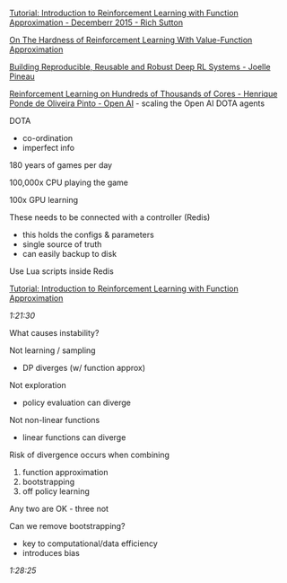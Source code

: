 [Tutorial: Introduction to Reinforcement Learning with Function Approximation - Decemberr 2015 - Rich Sutton](https://www.youtube.com/watch?v=Fsh1qMTg1xI)

[On The Hardness of Reinforcement Learning With Value-Function Approximation](https://www.youtube.com/watch?v=SjO386Mksa0)

[Building Reproducible, Reusable and Robust Deep RL Systems - Joelle Pineau](https://www.youtube.com/watch?v=Phy9Yex5bm4&list=WL&index=10)

[Reinforcement Learning on Hundreds of Thousands of Cores - Henrique Ponde de Oliveira Pinto - Open AI](https://www.youtube.com/watch?v=ui4F_A46wN0) - scaling the Open AI DOTA agents

DOTA
- co-ordination
- imperfect info

180 years of games per day

100,000x CPU playing the game

100x GPU learning

These needs to be connected with a controller (Redis)
- this holds the configs & parameters
- single source of truth
- can easily backup to disk

Use Lua scripts inside Redis

[Tutorial: Introduction to Reinforcement Learning with Function Approximation](https://www.youtube.com/watch?v=Fsh1qMTg1xI)

*1:21:30*

What causes instability?

Not learning / sampling
- DP diverges (w/ function approx)

Not exploration
- policy evaluation can diverge

Not non-linear functions
- linear functions can diverge

Risk of divergence occurs when combining
1. function approximation
2. bootstrapping
3. off policy learning

Any two are OK - three not

Can we remove bootstrapping?
- key to computational/data efficiency
- introduces bias

*1:28:25*


